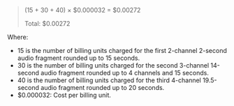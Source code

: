 > (15 + 30 + 40) × $0.000032 = $0.00272
>
> Total: $0.00272

Where:

* 15 is the number of billing units charged for the first 2-channel 2-second audio fragment rounded up to 15 seconds.
* 30 is the number of billing units charged for the second 3-channel 14-second audio fragment rounded up to 4 channels and 15 seconds.
* 40 is the number of billing units charged for the third 4-channel 19.5-second audio fragment rounded up to 20 seconds.
* $0.000032: Cost per billing unit.
